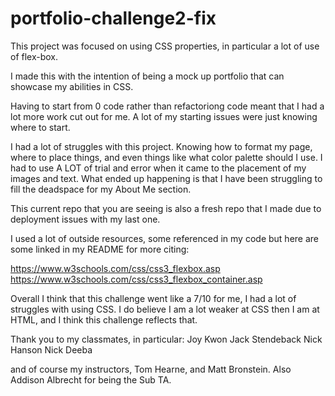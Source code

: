 # portfolio-challenge2-fix
 This project was focused on using CSS properties, in particular a lot of use of flex-box. 

I made this with the intention of being a mock up portfolio that can showcase my abilities in CSS.

Having to start from 0 code rather than refactoriong code meant that I had a lot more work cut out for me. A lot of my starting issues were just knowing where to start. 

I had a lot of struggles with this project. Knowing how to format my page, where to place things, and even things like what color palette should I use. I had to use A LOT of trial and error when it came to the placement of my images and text. What ended up happening is that I have been struggling to fill the deadspace for my About Me section.

This current repo that you are seeing is also a fresh repo that I made due to deployment issues with my last one.

I used a lot of outside resources, some referenced in my code but here are some linked in my README for more citing:

https://www.w3schools.com/css/css3_flexbox.asp 
https://www.w3schools.com/css/css3_flexbox_container.asp

Overall I think that this challenge went like a 7/10 for me, I had a lot of struggles with using CSS. I do believe I am a lot weaker at CSS then I am at HTML, and I think this challenge reflects that.

Thank you to my classmates, in particular:
Joy Kwon
Jack Stendeback
Nick Hanson
Nick Deeba

and of course my instructors, Tom Hearne, and Matt Bronstein. Also Addison Albrecht for being the Sub TA.
